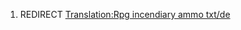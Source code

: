 1.  REDIRECT [Translation:Rpg incendiary ammo
    txt/de](Translation:Rpg_incendiary_ammo_txt/de "wikilink")